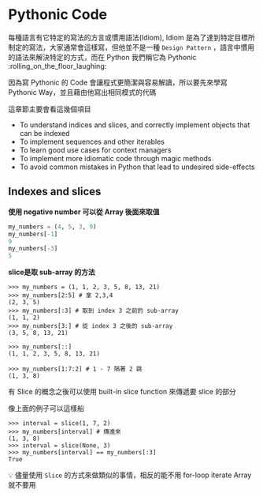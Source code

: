 # Pythonic Code

每種語言有它特定的寫法的方言或慣用語法(Idiom), Idiom 是為了達到特定目標所制定的寫法，大家通常會這樣寫，但他並不是一種 `Design Pattern` ，語言中慣用的語法來解決特定的方式，而在 Python 我們稱它為 Pythonic :rolling_on_the_floor_laughing:

因為寫 Pythonic 的 Code 會讓程式更簡潔與容易解讀，所以要先來學寫 Pythonic Way，並且藉由他寫出相同模式的代碼

這章節主要會看這幾個項目

* To understand indices and slices, and correctly implement objects that can be indexed
* To implement sequences and other iterables
* To learn good use cases for context managers
* To implement more idiomatic code through magic methods
* To avoid common mistakes in Python that lead to undesired side-effects

## Indexes and slices

**使用 negative number 可以從 Array 後面來取值**

```py
my_numbers = (4, 5, 3, 9)
my_numbers[-1]
9
my_numbers[-3]
5
```

**slice是取 sub-array 的方法**

```
>>> my_numbers = (1, 1, 2, 3, 5, 8, 13, 21)
>>> my_numbers[2:5] # 拿 2,3,4
(2, 3, 5)
>>> my_numbers[:3] # 取到 index 3 之前的 sub-array
(1, 1, 2)
>>> my_numbers[3:] # 從 index 3 之後的 sub-array
(3, 5, 8, 13, 21)

>>> my_numbers[::]
(1, 1, 2, 3, 5, 8, 13, 21)

>>> my_numbers[1:7:2] # 1 - 7 隔著 2 跳
(1, 3, 8)
```

有 Slice 的概念之後可以使用 built-in slice function 來傳遞要 slice 的部分

像上面的例子可以這樣船

```
>>> interval = slice(1, 7, 2)
>>> my_numbers[interval] # 傳進來
(1, 3, 8)
>>> interval = slice(None, 3)
>>> my_numbers[interval] == my_numbers[:3]
True
```

:bulb: 儘量使用 `Slice` 的方式來做類似的事情，相反的能不用 for-loop iterate Array 就不要用
